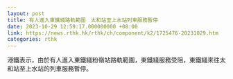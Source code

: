 ```yaml
---
layout: post
title: 有人進入東鐵綫路軌範圍　太和站至上水站列車服務暫停
date: 2023-10-29 12:59:17.000000000 +08:00
link: https://news.rthk.hk/rthk/ch/component/k2/1725476-20231029.htm
categories: rthk
---
```


港鐵表示，由於有人進入東鐵綫粉嶺站路軌範圍，東鐵綫服務受阻，東鐵綫來往太和站至上水站的列車服務暫停。
